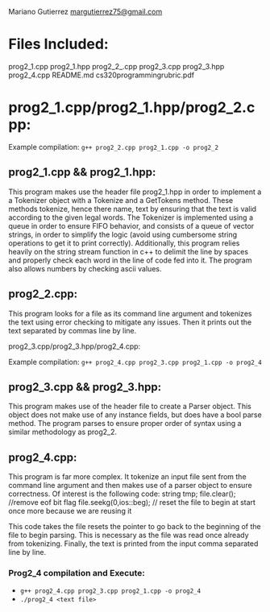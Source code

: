 Mariano Gutierrez
margutierrez75@gmail.com

# Files Included:

prog2_1.cpp
prog2_1.hpp
prog2_2_.cpp
prog2_3.cpp
prog2_3.hpp
prog2_4.cpp
README.md
cs320programmingrubric.pdf

# prog2_1.cpp/prog2_1.hpp/prog2_2.cpp:
Example compilation: ``` g++ prog2_2.cpp prog2_1.cpp -o prog2_2 ```

## prog2_1.cpp && prog2_1.hpp:
This program makes use the header file prog2_1.hpp in order to implement a
a Tokenizer object with a Tokenize and a GetTokens method.
These methods tokenize, hence there name, text by ensuring that the text is valid
according to the given legal words. The Tokenizer is implemented using a queue
in order to ensure FIFO behavior, and consists of a queue of vector strings, in
order to simplify the logic (avoid using cumbersome string operations to get
it to print correctly). Additionally, this program relies heavily on the string stream
function in c++ to delimit the line by spaces and properly check each word in the
line of code fed into it. The program also allows numbers by checking ascii values.

## prog2_2.cpp:
This program looks for a file as its command line argument and tokenizes the text
using error checking to mitigate any issues. Then it prints out the text separated by commas
line by line.

 prog2_3.cpp/prog2_3.hpp/prog2_4.cpp:

 Example compilation: ``` g++ prog2_4.cpp prog2_3.cpp prog2_1.cpp -o prog2_4 ```

 ## prog2_3.cpp  && prog2_3.hpp:
 This program makes use of the header file to create a Parser object. This object does not make
 use of any instance fields, but does have a bool parse method. The program parses
 to ensure proper order of syntax using a similar methodology as prog2_2.

 ## prog2_4.cpp:
 This program is far more complex. It tokenize an input file
 sent from the command line argument and then makes use of a parser object to
 ensure correctness.
 Of interest is the following code:
 string tmp;
 file.clear(); //remove eof bit flag
 file.seekg(0,ios::beg); // reset the file to begin at start once more because we are reusing it

 This code takes the file resets the pointer to go back to the beginning of the file to
 begin parsing. This is necessary as the file was read once already from tokenizing.
 Finally, the text is printed from the input comma separated line by line.
 
 ### Prog2_4 compilation and Execute: 
  - ``` g++ prog2_4.cpp prog2_3.cpp prog2_1.cpp -o prog2_4 ```
  - ``` ./prog2_4 <text file> ```
 
